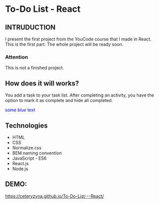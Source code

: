 # To-Do List - React

## INTRUDUCTION
I present the first project from the YouCode course that I made in React. This is the first part. The whole project will be ready soon. 

### Attention
This is not a finished project.

## How does it will works?
You add a task to your task list. After completing an activity, you have the option to mark it as complete and hide all completed.

<span style="color:blue">some *blue* text</span>

## Technologies
<ul>
<li>HTML</li>
<li>CSS</li>
<li>Normalize.css</li>
<li>BEM naming convention</li>
<li>JavaScript - ES6</li>
<li>React.js</li>
<li>Node.js</li>
</ul>

## DEMO:
https://ceteryzyna.github.io/To-Do-List---React/
